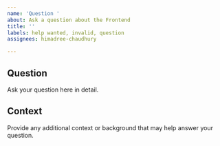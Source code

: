 ```yaml
---
name: 'Question '
about: Ask a question about the Frontend
title: ''
labels: help wanted, invalid, question
assignees: himadree-chaudhury

---
```


## Question

Ask your question here in detail.

## Context

Provide any additional context or background that may help answer your question.
